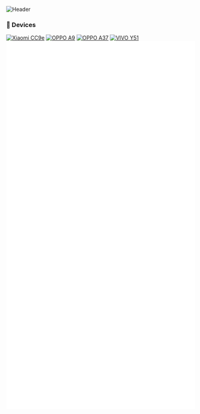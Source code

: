 
![Header](https://capsule-render.vercel.app/api?type=Waving&color=timeGradient&height=200&animation=fadeIn&section=header&text=e5u&fontSize=68)

### 📱 Devices
[![Xiaomi CC9e](https://img.shields.io/badge/Xiaomi%20CC9e-ED9121?style=flat-square&logo=xiaomi&logoColor=FFFFFF&labelColor=ED9121)](https://www.mi.com/micc9e/specs)
[![OPPO A9](https://img.shields.io/badge/OPPO%20A9-0f743d?style=flat-square)](https://www.oppo.com/en/smartphones/series-a/a9/)
[![OPPO A37](https://img.shields.io/badge/OPPO%20A37-0f743d?style=flat-square)](https://www.oppo.com/in/smartphones/series-a/a37)
[![VIVO Y51](https://img.shields.io/badge/Vivo%20Y51%202015-415fff?style=flat-square)]()
![Metrics](https://raw.githubusercontent.com/e5u/e5u/main/github-metrics.svg)
